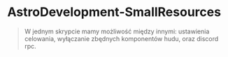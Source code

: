 # AstroDevelopment-SmallResources
> W jednym skrypcie mamy możliwość między innymi: ustawienia celowania, wyłączanie zbędnych komponentów hudu, oraz discord rpc. 
